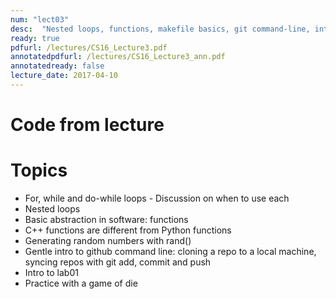 ```yaml
---
num: "lect03"
desc:  "Nested loops, functions, makefile basics, git command-line, intro to lab01 "
ready: true
pdfurl: /lectures/CS16_Lecture3.pdf
annotatedpdfurl: /lectures/CS16_Lecture3_ann.pdf 
annotatedready: false
lecture_date: 2017-04-10
---
```



# Code from lecture

# Topics 
* For, while and do-while loops - Discussion on when to use each
* Nested loops 
* Basic abstraction in software: functions
* C++ functions are different from Python functions
* Generating random numbers with rand()
* Gentle intro to github command line: cloning a repo to a local machine, syncing repos with git add, commit and push
* Intro to lab01
* Practice with a game of die





